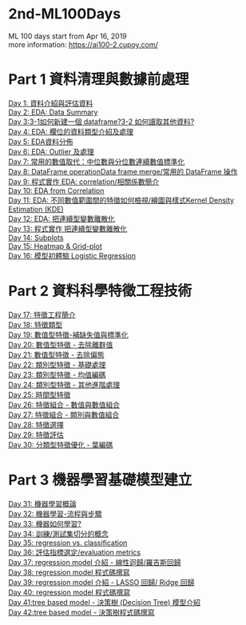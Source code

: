 # 2nd-ML100Days
ML 100 days start from Apr 16, 2019<br>
more information: https://ai100-2.cupoy.com/
# Part 1 資料清理與數據前處理
<a href=https://github.com/jasonliu1990/2nd-ML100Days/blob/master/homework/Day_001_HW.ipynb>Day 1: 資料介紹與評估資料</a></br>
<a href=https://github.com/jasonliu1990/2nd-ML100Days/blob/master/homework/Day_002_HW.ipynb>Day 2: EDA: Data Summary</a></br>
<a href=https://github.com/jasonliu1990/2nd-ML100Days/blob/master/homework/Day_003_HW.ipynb>Day 3:3-1如何新建一個 dataframe?3-2 如何讀取其他資料?</a></br>
<a href=https://github.com/jasonliu1990/2nd-ML100Days/blob/master/homework/Day_004_HW.ipynb>Day 4: EDA: 欄位的資料類型介紹及處理</a></br>
<a href=https://github.com/jasonliu1990/2nd-ML100Days/blob/master/homework/Day_005_HW.ipynb>Day 5: EDA資料分佈</a></br>
<a href=https://github.com/jasonliu1990/2nd-ML100Days/blob/master/homework/Day_006_HW.ipynb>Day 6: EDA: Outlier 及處理</a></br>
<a href=https://github.com/jasonliu1990/2nd-ML100Days/blob/master/homework/Day_007_HW.ipynb>Day 7: 常用的數值取代：中位數與分位數連續數值標準化</a></br>
<a href=https://github.com/jasonliu1990/2nd-ML100Days/blob/master/homework/Day_008_HW.ipynb>Day 8: DataFrame operationData frame merge/常用的 DataFrame 操作</a></br>
<a href=https://github.com/jasonliu1990/2nd-ML100Days/blob/master/homework/Day_009_HW.ipynb>Day 9: 程式實作 EDA: correlation/相關係數簡介</a></br>
<a href=https://github.com/jasonliu1990/2nd-ML100Days/blob/master/homework/Day_010_HW.ipynb>Day 10: EDA from Correlation</a></br>
<a href=https://github.com/jasonliu1990/2nd-ML100Days/blob/master/homework/Day_011_HW.ipynb>Day 11: EDA: 不同數值範圍間的特徵如何檢視/繪圖與樣式Kernel Density Estimation (KDE)</a></br>
<a href=https://github.com/jasonliu1990/2nd-ML100Days/blob/master/homework/Day_012_HW.ipynb>Day 12: EDA: 把連續型變數離散化</a></br>
<a href=https://github.com/jasonliu1990/2nd-ML100Days/blob/master/homework/Day_013_HW.ipynb>Day 13: 程式實作 把連續型變數離散化</a></br>
<a href=https://github.com/jasonliu1990/2nd-ML100Days/blob/master/homework/Day_014_HW.ipynb>Day 14: Subplots</a></br>
<a href=https://github.com/jasonliu1990/2nd-ML100Days/blob/master/homework/Day_015_HW.ipynb>Day 15: Heatmap & Grid-plot</a></br>
<a href=https://github.com/jasonliu1990/2nd-ML100Days/blob/master/homework/Day_016_HW.ipynb>Day 16: 模型初體驗 Logistic Regression</a></br>
# Part 2 資料科學特徵工程技術
<a href=https://github.com/jasonliu1990/2nd-ML100Days/blob/master/homework/Day_017_HW.ipynb>Day 17: 特徵工程簡介</a></br>
<a href=https://github.com/jasonliu1990/2nd-ML100Days/blob/master/homework/Day_018_HW.ipynb>Day 18: 特徵類型</a></br>
<a href=https://github.com/jasonliu1990/2nd-ML100Days/blob/master/homework/Day_019_HW.ipynb>Day 19: 數值型特徵-補缺失值與標準化</a></br>
<a href=https://github.com/jasonliu1990/2nd-ML100Days/blob/master/homework/Day_020_HW.ipynb>Day 20: 數值型特徵 - 去除離群值</a></br>
<a href=https://github.com/jasonliu1990/2nd-ML100Days/blob/master/homework/Day_021_HW.ipynb>Day 21: 數值型特徵 - 去除偏態</a></br>
<a href=https://github.com/jasonliu1990/2nd-ML100Days/blob/master/homework/Day_022_HW.ipynb>Day 22: 類別型特徵 - 基礎處理</a></br>
<a href=https://github.com/jasonliu1990/2nd-ML100Days/blob/master/homework/Day_023_HW.ipynb>Day 23: 類別型特徵 - 均值編碼</a></br>
<a href=https://github.com/jasonliu1990/2nd-ML100Days/blob/master/homework/Day_024_HW.ipynb>Day 24: 類別型特徵 - 其他進階處理</a></br>
<a href=https://github.com/jasonliu1990/2nd-ML100Days/blob/master/homework/Day_025_HW.ipynb>Day 25: 時間型特徵</a></br>
<a href=https://github.com/jasonliu1990/2nd-ML100Days/blob/master/homework/Day_026_HW.ipynb>Day 26: 特徵組合 - 數值與數值組合</a></br>
<a href=https://github.com/jasonliu1990/2nd-ML100Days/blob/master/homework/Day_027_HW.ipynb>Day 27: 特徵組合 - 類別與數值組合</a></br>
<a href=https://github.com/jasonliu1990/2nd-ML100Days/blob/master/homework/Day_028_HW.ipynb>Day 28: 特徵選擇</a></br>
<a href=https://github.com/jasonliu1990/2nd-ML100Days/blob/master/homework/Day_029_HW.ipynb>Day 29: 特徵評估</a></br>
<a href=https://github.com/jasonliu1990/2nd-ML100Days/blob/master/homework/Day_030_HW.ipynb>Day 30: 分類型特徵優化 - 葉編碼</a></br>
# Part 3 機器學習基礎模型建立
<a href=https://github.com/jasonliu1990/2nd-ML100Days/blob/master/homework/Day_031_HW.ipynb>Day 31: 機器學習概論</a></br>
<a href=https://github.com/jasonliu1990/2nd-ML100Days/blob/master/homework/Day_032_HW.ipynb>Day 32: 機器學習-流程與步驟</a></br>
<a href=https://github.com/jasonliu1990/2nd-ML100Days/blob/master/homework/Day_033_HW.ipynb>Day 33: 機器如何學習?</a></br>
<a href=https://github.com/jasonliu1990/2nd-ML100Days/blob/master/homework/Day_034_HW.ipynb>Day 34: 訓練/測試集切分的概念</a></br>
<a href=https://github.com/jasonliu1990/2nd-ML100Days/blob/master/homework/Day_035_HW.ipynb>Day 35: regression vs. classification</a></br>
<a href=https://github.com/jasonliu1990/2nd-ML100Days/blob/master/homework/Day_036_HW.ipynb>Day 36: 評估指標選定/evaluation metrics</a></br>
<a href=https://github.com/jasonliu1990/2nd-ML100Days/blob/master/homework/Day_037_HW.ipynb>Day 37: regression model 介紹 - 線性迴歸/羅吉斯回歸</a></br>
<a href=https://github.com/jasonliu1990/2nd-ML100Days/blob/master/homework/Day_038_HW.ipynb>Day 38: regression model 程式碼撰寫</a></br>
<a href=https://github.com/jasonliu1990/2nd-ML100Days/blob/master/homework/Day_039_HW.ipynb>Day 39: regression model 介紹 - LASSO 回歸/ Ridge 回歸</a></br>
<a href=https://github.com/jasonliu1990/2nd-ML100Days/blob/master/homework/Day_040_HW.ipynb>Day 40: regression model 程式碼撰寫</a></br>
<a href=https://github.com/jasonliu1990/2nd-ML100Days/blob/master/homework/Day_041_HW.ipynb>Day 41:tree based model - 決策樹 (Decision Tree) 模型介紹</a></br>
<a href=https://github.com/jasonliu1990/2nd-ML100Days/blob/master/homework/Day_042_HW.ipynb>Day 42:tree based model - 決策樹程式碼撰寫
</a></br>



